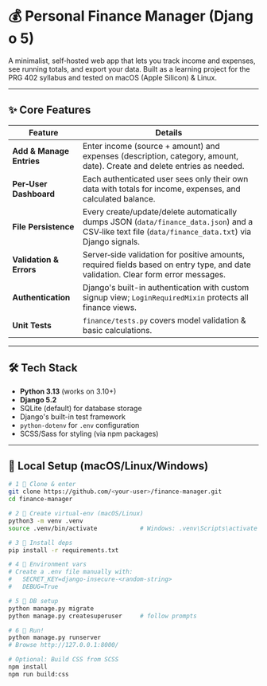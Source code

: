 # 💰 Personal Finance Manager (Django 5)

A minimalist, self‑hosted web app that lets you track income and expenses, see running totals, and export your data.
Built as a learning project for the PRG 402 syllabus and tested on macOS (Apple Silicon) & Linux.

---

## ✨ Core Features

| Feature | Details |
|---------|---------|
| **Add & Manage Entries** | Enter income (source + amount) and expenses (description, category, amount, date). Create and delete entries as needed. |
| **Per‑User Dashboard** | Each authenticated user sees only their own data with totals for income, expenses, and calculated balance. |
| **File Persistence** | Every create/update/delete automatically dumps JSON (`data/finance_data.json`) and a CSV‑like text file (`data/finance_data.txt`) via Django signals. |
| **Validation & Errors** | Server‑side validation for positive amounts, required fields based on entry type, and date validation. Clear form error messages. |
| **Authentication** | Django's built-in authentication with custom signup view; `LoginRequiredMixin` protects all finance views. |
| **Unit Tests** | `finance/tests.py` covers model validation & basic calculations. |

---

## 🛠️ Tech Stack

- **Python 3.13** (works on 3.10+)
- **Django 5.2**
- SQLite (default) for database storage
- Django's built-in test framework
- `python-dotenv` for `.env` configuration
- SCSS/Sass for styling (via npm packages)

---

## 🚀 Local Setup (macOS/Linux/Windows)

```bash
# 1 ⃣ Clone & enter
git clone https://github.com/<your‑user>/finance-manager.git
cd finance-manager

# 2 ⃣ Create virtual‑env (macOS/Linux)
python3 -m venv .venv
source .venv/bin/activate            # Windows: .venv\Scripts\activate

# 3 ⃣ Install deps
pip install -r requirements.txt

# 4 ⃣ Environment vars
# Create a .env file manually with:
#   SECRET_KEY=django-insecure-<random-string>
#   DEBUG=True

# 5 ⃣ DB setup
python manage.py migrate
python manage.py createsuperuser     # follow prompts

# 6 ⃣ Run!
python manage.py runserver
# Browse http://127.0.0.1:8000/

# Optional: Build CSS from SCSS
npm install
npm run build:css
